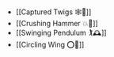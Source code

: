 - [[Captured Twigs 🕸️🌿]]
- [[Crushing Hammer 💥🔨]]
- [[Swinging Pendulum 🏌🕰️]]
- [[Circling Wing ⭕🪽]]